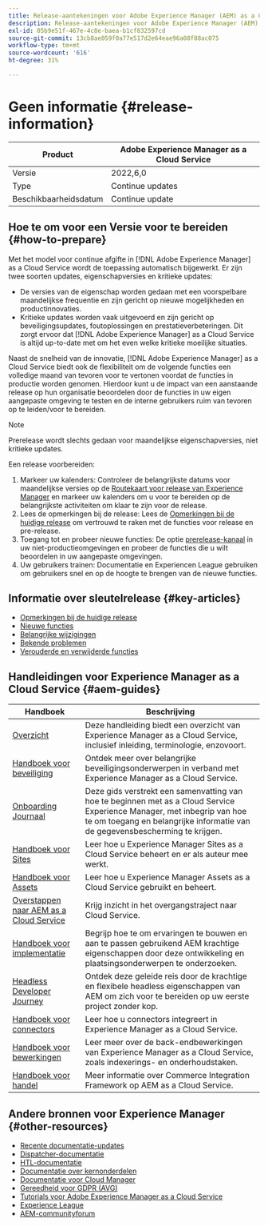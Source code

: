 ```yaml
---
title: Release-aantekeningen voor Adobe Experience Manager (AEM) as a Cloud Service.
description: Release-aantekeningen voor Adobe Experience Manager (AEM) as a Cloud Service.
exl-id: 05b9e51f-467e-4c8e-baea-b1cf832597cd
source-git-commit: 13cb8ae059f0a77e517d2e64eae96a08f88ac075
workflow-type: tm+mt
source-wordcount: '616'
ht-degree: 31%

---
```


# Geen informatie {#release-information}

| Product | Adobe Experience Manager as a Cloud Service |
|---|---|
| Versie | 2022,6,0 |
| Type | Continue updates |
| Beschikbaarheidsdatum | Continue update |

## Hoe te om voor een Versie voor te bereiden {#how-to-prepare}

Met het model voor continue afgifte in [!DNL Adobe Experience Manager] as a Cloud Service wordt de toepassing automatisch bijgewerkt. Er zijn twee soorten updates, eigenschapversies en kritieke updates:

* De versies van de eigenschap worden gedaan met een voorspelbare maandelijkse frequentie en zijn gericht op nieuwe mogelijkheden en productinnovaties.
* Kritieke updates worden vaak uitgevoerd en zijn gericht op beveiligingsupdates, foutoplossingen en prestatieverbeteringen. Dit zorgt ervoor dat [!DNL Adobe Experience Manager] as a Cloud Service is altijd up-to-date met om het even welke kritieke moeilijke situaties.

Naast de snelheid van de innovatie, [!DNL Adobe Experience Manager] as a Cloud Service biedt ook de flexibiliteit om de volgende functies een volledige maand van tevoren voor te vertonen voordat de functies in productie worden genomen. Hierdoor kunt u de impact van een aanstaande release op hun organisatie beoordelen door de functies in uw eigen aangepaste omgeving te testen en de interne gebruikers ruim van tevoren op te leiden/voor te bereiden.

>[!NOTE]
>
>Prerelease wordt slechts gedaan voor maandelijkse eigenschapversies, niet kritieke updates.

Een release voorbereiden:

1. Markeer uw kalenders: Controleer de belangrijkste datums voor maandelijkse versies op de [Routekaart voor release van Experience Manager](https://experienceleague.adobe.com/docs/experience-manager-release-information/aem-release-updates/update-releases-roadmap.html#aem-as-cloud-service) en markeer uw kalenders om u voor te bereiden op de belangrijkste activiteiten om klaar te zijn voor de release.
1. Lees de opmerkingen bij de release: Lees de [Opmerkingen bij de huidige release](/help/release-notes/release-notes-cloud/release-notes-current.md) om vertrouwd te raken met de functies voor release en pre-release.
1. Toegang tot en probeer nieuwe functies: De optie [prerelease-kanaal](/help/release-notes/prerelease.md) in uw niet-productieomgevingen en probeer de functies die u wilt beoordelen in uw aangepaste omgevingen.
1. Uw gebruikers trainen: Documentatie en Experiencen League gebruiken om gebruikers snel en op de hoogte te brengen van de nieuwe functies.

## Informatie over sleutelrelease {#key-articles}

* [Opmerkingen bij de huidige release](/help/release-notes/release-notes-cloud/release-notes-current.md)
* [Nieuwe functies](what-is-new.md)
* [Belangrijke wijzigingen](aem-cloud-changes.md)
* [Bekende problemen](known-issues.md)
* [Verouderde en verwijderde functies](deprecated-removed-features.md)

## Handleidingen voor Experience Manager as a Cloud Service {#aem-guides}

| Handboek | Beschrijving |
|---|---|
| [Overzicht](/help/overview/home.md) | Deze handleiding biedt een overzicht van Experience Manager as a Cloud Service, inclusief inleiding, terminologie, enzovoort. |
| [Handboek voor beveiliging](/help/security/home.md) | Ontdek meer over belangrijke beveiligingsonderwerpen in verband met Experience Manager as a Cloud Service. |
| [Onboarding Journaal](/help/journey-onboarding/overview.md) | Deze gids verstrekt een samenvatting van hoe te beginnen met as a Cloud Service Experience Manager, met inbegrip van hoe te om toegang en belangrijke informatie van de gegevensbescherming te krijgen. |
| [Handboek voor Sites](/help/sites-cloud/home.md) | Leer hoe u Experience Manager Sites as a Cloud Service beheert en er als auteur mee werkt. |
| [Handboek voor Assets](/help/assets/home.md) | Leer hoe u Experience Manager Assets as a Cloud Service gebruikt en beheert. |
| [Overstappen naar AEM as a Cloud Service](/help/journey-migration/getting-started.md) | Krijg inzicht in het overgangstraject naar Cloud Service. |
| [Handboek voor implementatie](/help/implementing/home.md) | Begrijp hoe te om ervaringen te bouwen en aan te passen gebruikend AEM krachtige eigenschappen door deze ontwikkeling en plaatsingsonderwerpen te onderzoeken. |
| [Headless Developer Journey](/help/journey-headless/developer/overview.md) | Ontdek deze geleide reis door de krachtige en flexibele headless eigenschappen van AEM om zich voor te bereiden op uw eerste project zonder kop. |
| [Handboek voor connectors](/help/connectors/home.md) | Leer hoe u connectors integreert in Experience Manager as a Cloud Service. |
| [Handboek voor bewerkingen](/help/operations/home.md) | Leer meer over de back-endbewerkingen van Experience Manager as a Cloud Service, zoals indexerings- en onderhoudstaken. |
| [Handboek voor handel](/help/commerce-cloud/home.md) | Meer informatie over Commerce Integration Framework op AEM as a Cloud Service. |

## Andere bronnen voor Experience Manager {#other-resources}

* [Recente documentatie-updates](https://experienceleague.adobe.com/docs/experience-manager-release-information/aem-release-updates/doc-updates/documentation-updates.html)
* [Dispatcher-documentatie](/help/implementing/dispatcher/overview.md)
* [HTL-documentatie](https://experienceleague.adobe.com/docs/experience-manager-htl/using/overview.html)
* [Documentatie over kernonderdelen](https://experienceleague.adobe.com/docs/experience-manager-core-components/using/introduction.html)
* [Documentatie voor Cloud Manager](https://experienceleague.adobe.com/docs/experience-manager-cloud-service/onboarding/what-is-required/navigate-to-cloud-manager.html)
* [Gereedheid voor GDPR (AVG)](/help/compliance/data-privacy-and-protection-readiness/aem-readiness.md)
* [Tutorials voor Adobe Experience Manager as a Cloud Service](https://experienceleague.adobe.com/docs/experience-manager-learn/cloud-service/overview.html)
* [Experience League](https://guided.adobe.com/?promoid=K42KVXHD&amp;mv=other#solutions/experience-manager)
* [AEM-communityforum](https://forums.adobe.com/community/experience-cloud/marketing-cloud/experience-manager)
